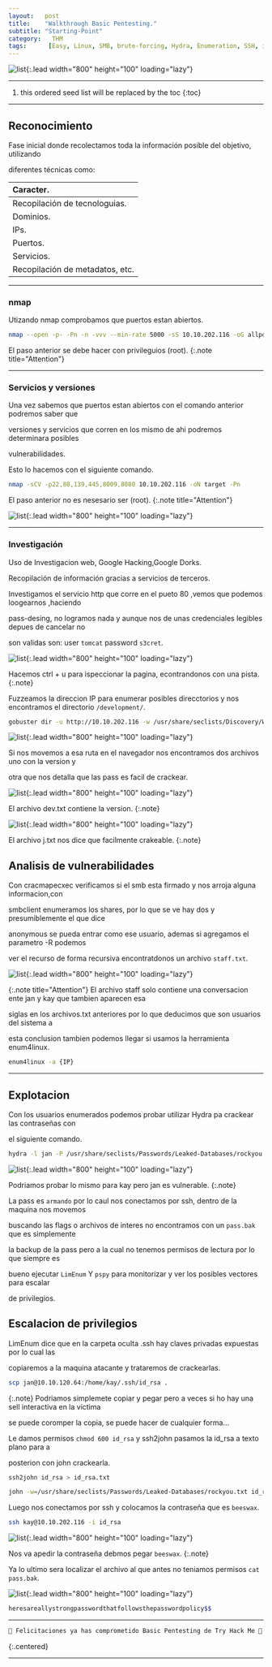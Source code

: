 ```yaml
---
layout:   post
title:    "Walkthrough Basic Pentesting."
subtitle: "Starting-Point"
category:   THM
tags:      [Easy, Linux, SMB, brute-forcing, Hydra, Enumeration, SSH, id_rsa, Default-Credentials, Walkthrough, Starting-Point]
---
```

![list](/assets/img/basic_pentesting/moMbBki.png){:.lead width="800" height="100" loading="lazy"}

***
<!--more-->

1. this ordered seed list will be replaced by the toc
{:toc}

***

## Reconocimiento

Fase inicial donde recolectamos toda la información posible del objetivo, utilizando 

diferentes técnicas como:

| Caracter.                                   |
|:--------------------------------------------|
|Recopilación de tecnologuias.                |
|Dominios.                                    |
|IPs.                                         |
|Puertos.                                     |
|Servicios.                                   |
|Recopilación de metadatos, etc.              |


***
### nmap

Utizando nmap comprobamos que puertos estan abiertos.


```bash
nmap --open -p- -Pn -n -vvv --min-rate 5000 -sS 10.10.202.116 -oG allports
```
El paso anterior se debe hacer con privileguios (root).
{:.note title="Attention"}

***
### Servicios y versiones

Una vez sabemos que puertos estan abiertos con el comando anterior podremos saber que 

versiones y servicios que corren en los mismo de ahi podremos determinara posibles 

vulnerabilidades.

Esto lo hacemos con el siguiente comando.


```bash
nmap -sCV -p22,80,139,445,8009,8080 10.10.202.116 -oN target -Pn
```
El paso anterior no es nesesario ser (root).
{:.note title="Attention"}

![list](/assets/img/basic_pentesting/Kali-2022-09-18-17-48-43.png){:.lead width="800" height="100" loading="lazy"}

***
### Investigación

Uso de Investigacion web, Google Hacking,Google Dorks.

Recopilación de información gracias a servicios de terceros.

Investigamos el servicio http que corre en el pueto 80 ,vemos que podemos loogearnos ,haciendo 

pass-desing, no logramos nada y aunque nos de unas credenciales legibles depues de cancelar no 

son validas son: user `tomcat` password `s3cret`.

![list](/assets/img/basic_pentesting/Kali-2022-09-18-17-50-58.png){:.lead width="800" height="100" loading="lazy"}

Hacemos ctrl + u para ispeccionar la pagina, econtrandonos con una pista.
{:.note}

Fuzzeamos la direccion IP para enumerar posibles direcctorios y nos encontramos el directorio `/development/`.

```bash
gobuster dir -u http://10.10.202.116 -w /usr/share/seclists/Discovery/Web-Content/raft-medium-directories.txt -t 100
```
![list](/assets/img/basic_pentesting/Kali-2022-09-18-17-52-25.png){:.lead width="800" height="100" loading="lazy"}

Si nos movemos a esa ruta en el navegador nos encontramos dos archivos uno con la version y 

otra que nos detalla que las pass es facil de crackear.

![list](/assets/img/basic_pentesting/Kali-2022-09-18-17-56-00.png){:.lead width="800" height="100" loading="lazy"}

El archivo dev.txt contiene la version.
{:.note}

![list](/assets/img/basic_pentesting/Kali-2022-09-18-17-56-05.png){:.lead width="800" height="100" loading="lazy"}

El archivo j.txt nos dice que facilmente crakeable.
{:.note}


## Analisis de vulnerabilidades

Con cracmapecxec verificamos si el smb esta firmado y nos arroja alguna informacion,con 

smbclient enumeramos los shares, por lo que se ve hay dos y presumiblemente el que dice 

anonymous se pueda entrar como ese usuario, ademas si agregamos el parametro -R podemos 

ver el recurso de forma recursiva encontratdonos un archivo `staff.txt`.

![list](/assets/img/basic_pentesting/Kali-2022-09-18-18-04-12.png){:.lead width="800" height="100" loading="lazy"}

{:.note title="Attention"}
El archivo staff solo contiene una conversacion ente jan y kay que tambien aparecen esa 

siglas en los archivos.txt anteriores por lo que deducimos que son usuarios del sistema a 

esta conclusion tambien podemos llegar si usamos la herramienta enum4linux.

```bash
enum4linux -a {IP}
```

***
## Explotacion

Con los usuarios enumerados podemos probar utilizar Hydra pa crackear las contraseñas con 

el siguiente comando.

```bash
hydra -l jan -P /usr/share/seclists/Passwords/Leaked-Databases/rockyou.txt ssh://10.10.202.116
```

![list](/assets/img/basic_pentesting/Kali-2022-09-18-20-30-56.png){:.lead width="800" height="100" loading="lazy"}

Podriamos probar lo mismo para kay pero jan es vulnerable.
{:.note}

La pass es `armando` por lo caul nos conectamos por ssh, dentro de la maquina nos movemos

buscando las flags o archivos de interes no encontramos con un `pass.bak` que es simplemente

la backup de la pass pero a la cual no tenemos permisos de lectura por lo que siempre es 

bueno ejecutar `LimEnum` Y `pspy` para monitorizar y ver los posibles vectores para escalar 

de privilegios.

## Escalacion de privilegios 

LimEnum dice que en la carpeta oculta .ssh hay claves privadas expuestas por lo cual las 

copiaremos a la maquina atacante y trataremos de crackearlas.

```bash
scp jan@10.10.120.64:/home/kay/.ssh/id_rsa .
```

{:.note}
Podriamos simplemete copiar y pegar pero a veces si ho hay una sell interactiva en la victima 

se puede coromper la copia, se puede hacer de cualquier forma...


Le damos permisos `chmod 600 id_rsa` y ssh2john pasamos la id_rsa a texto plano para a 

posterion con john crackearla.

```bash
ssh2john id_rsa > id_rsa.txt
```

```bash
john -w=/usr/share/seclists/Passwords/Leaked-Databases/rockyou.txt id_rsa.txt
```
Luego nos conectamos por ssh y colocamos la contraseña que es `beeswax`.

```bash
ssh kay@10.10.202.116 -i id_rsa
```
![list](/assets/img/basic_pentesting/Kali-2022-09-18-21-12-41.png){:.lead width="800" height="100" loading="lazy"}


Nos va apedir la contraseña debmos pegar `beeswax`.
{:.note}

Ya lo ultimo sera localizar el archivo al que antes no teniamos permisos `cat pass.bak`.

![list](/assets/img/basic_pentesting/Kali-2022-09-18-21-17-45.png){:.lead width="800" height="100" loading="lazy"}


```bash
heresareallystrongpasswordthatfollowsthepasswordpolicy$$
```
***
```bash
🎉 Felicitaciones ya has comprometido Basic Pentesting de Try Hack Me 🎉
```
{:.centered}
***
